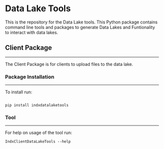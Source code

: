# Data Lake Tools
This is the repository for the Data Lake tools. This Python package contains command line tools and packages to generate Data Lakes and Funtionality to interact with data lakes. 

## Client Package

---

The Client Package is for clients to upload files to the data lake. 

### Package Installation

---

To install run:
```

pip install indxdatalaketools
```
### Tool

---

For help on usage of the tool run:
```
IndxClientDataLakeTools --help
```
